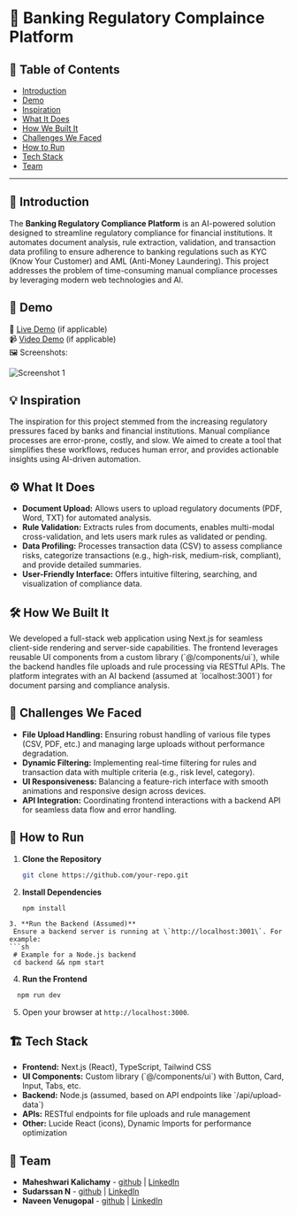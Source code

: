 # 🚀 Banking Regulatory Complaince Platform

## 📌 Table of Contents
- [Introduction](#introduction)
- [Demo](#demo)
- [Inspiration](#inspiration)
- [What It Does](#what-it-does)
- [How We Built It](#how-we-built-it)
- [Challenges We Faced](#challenges-we-faced)
- [How to Run](#how-to-run)
- [Tech Stack](#tech-stack)
- [Team](#team)

---

## 🎯 Introduction
The **Banking Regulatory Compliance Platform** is an AI-powered solution designed to streamline regulatory compliance for financial institutions. It automates document analysis, rule extraction, validation, and transaction data profiling to ensure adherence to banking regulations such as KYC (Know Your Customer) and AML (Anti-Money Laundering). This project addresses the problem of time-consuming manual compliance processes by leveraging modern web technologies and AI.
## 🎥 Demo
🔗 [Live Demo](#) (if applicable)  
📹 [Video Demo](#) (if applicable)  
🖼️ Screenshots:

![Screenshot 1](link-to-image)

## 💡 Inspiration
The inspiration for this project stemmed from the increasing regulatory pressures faced by banks and financial institutions. Manual compliance processes are error-prone, costly, and slow. We aimed to create a tool that simplifies these workflows, reduces human error, and provides actionable insights using AI-driven automation.

## ⚙️ What It Does
- **Document Upload:** Allows users to upload regulatory documents (PDF, Word, TXT) for automated analysis.  
- **Rule Validation:** Extracts rules from documents, enables multi-modal cross-validation, and lets users mark rules as validated or pending.  
- **Data Profiling:** Processes transaction data (CSV) to assess compliance risks, categorize transactions (e.g., high-risk, medium-risk, compliant), and provide detailed summaries.  
- **User-Friendly Interface:** Offers intuitive filtering, searching, and visualization of compliance data.

## 🛠️ How We Built It
We developed a full-stack web application using Next.js for seamless client-side rendering and server-side capabilities. The frontend leverages reusable UI components from a custom library (\`@/components/ui\`), while the backend handles file uploads and rule processing via RESTful APIs. The platform integrates with an AI backend (assumed at \`localhost:3001\`) for document parsing and compliance analysis.  

## 🚧 Challenges We Faced
- **File Upload Handling:** Ensuring robust handling of various file types (CSV, PDF, etc.) and managing large uploads without performance degradation.  
- **Dynamic Filtering:** Implementing real-time filtering for rules and transaction data with multiple criteria (e.g., risk level, category).  
- **UI Responsiveness:** Balancing a feature-rich interface with smooth animations and responsive design across devices.  
- **API Integration:** Coordinating frontend interactions with a backend API for seamless data flow and error handling.

## 🏃 How to Run
1. **Clone the Repository**  
   ```sh
   git clone https://github.com/your-repo.git
   ```
2. **Install Dependencies**  
   ```sh
   npm install
  ```
3. **Run the Backend (Assumed)**  
   Ensure a backend server is running at \`http://localhost:3001\`. For example:  
  ```sh
   # Example for a Node.js backend
   cd backend && npm start
  ```
4. **Run the Frontend**  
 ```sh
   npm run dev
  ```
5. Open your browser at `http://localhost:3000`.

## 🏗️ Tech Stack
- **Frontend:** Next.js (React), TypeScript, Tailwind CSS  
- **UI Components:** Custom library (\`@/components/ui\`) with Button, Card, Input, Tabs, etc.  
- **Backend:** Node.js (assumed, based on API endpoints like \`/api/upload-data\`)  
- **APIs:** RESTful endpoints for file uploads and rule management  
- **Other:** Lucide React (icons), Dynamic Imports for performance optimization

## 👥 Team
- **Maheshwari Kalichamy** - [github](mahe-kalichamy) | [LinkedIn]([#](https://www.linkedin.com/in/maheshwari-kalichamy-3495aa251))
- **Sudarssan N** - [github](sudarssan-n) | [LinkedIn]([#](https://in.linkedin.com/in/sudarssan-n-a7aaa91bb))
-  **Naveen Venugopal** - [github](naveen-2003-glitch) | [LinkedIn]([#](https://in.linkedin.com/in/naveen-venugopal-1225151bb))
